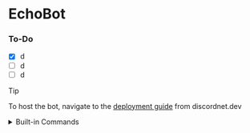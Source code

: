# EchoBot

### To-Do
- [x] d
- [ ] d
- [ ] d

> [!TIP]
> To host the bot, navigate to the [deployment guide](https://discordnet.dev/guides/deployment/deployment.html) from discordnet.dev

<details>
<summary>Built-in Commands</summary>

### Slash Commands
- If a usage is encased in [], it means theres multiple variants of the command

| Command | Description | Usage |
| --- | --- | --- |
| Ban | Bans a spedified user from the guild | /ban `user` `reason` `keep_messages` |
| SelectMenuExample | Displays a SelectmMenu and how to use it | /SelectMenuExample |

### Text Commands
- Assuming '?' is the set prefix.

| Command | Description | Usage |
| --- | --- | --- |
| Avatar | Displays the users profile picture | [?avatar] [?avatar `user`] |
| GuildInfo | Displays info about a guild | ?guild-info |
| Lockdown | Lockdown all channels that everyone has access to, or a specified one.  not recommended for practical use. requires fine tuning to your guilds needs, although it should work for most cases. | [?lockdown]  [?lockdown `channel`]  [?lockdown end] |
| MentionExample | Example on how to work with mentions in a text command | [?mention] [?mention `user`] [?mention `role`] [?mention `channel`] |
| Ping | Determine the ping/latency of the bot | ?ping |
| User | Displays info on a user | [?user] [?user `user`] |

  
</details>
